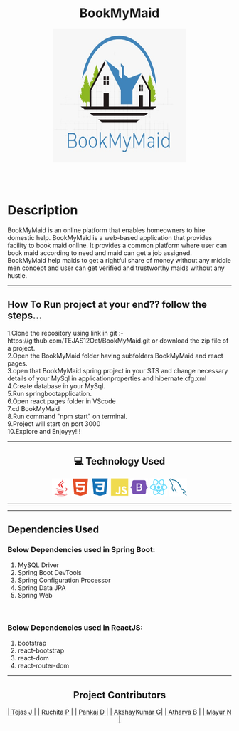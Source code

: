 <h1 align="center"> BookMyMaid </h1>
<p align="center">
<img height="300" width="300"  src="https://github.com/TEJAS12Oct/BookMyMaid/blob/main/UI%20DIAGRAM%20%26%20DATABASE%20SCHEMA/UI_wireframe/1.jpg">
</p>
<br/>
<br/>


# Description
BookMyMaid is an online platform that enables homeowners to hire domestic help. BookMyMaid is a web-based application that provides facility to book maid online. It provides a common platform where user can book maid according to need and maid can get a job assigned. BookMyMaid help maids to get a rightful share of money without any middle men concept and user can get verified and trustworthy maids without any hustle.

<hr>

<h2> How To Run project at your end?? follow the steps...</h2>

<p>
1.Clone the repository using link in git :- https://github.com/TEJAS12Oct/BookMyMaid.git or download the zip file of a project.<br/>
2.Open the BookMyMaid folder having subfolders BookMyMaid and react pages.<br/>
3.open that BookMyMaid spring project in your STS and change necessary details of your MySql in applicationproperties and hibernate.cfg.xml <br/>
4.Create database in your MySql.<br/>
5.Run springbootapplication.<br/>
6.Open react pages folder in VScode<br/>
7.cd BookMyMaid<br/>
8.Run command "npm start" on terminal.<br/>
9.Project will start on port 3000<br/>
10.Explore and Enjoyyy!!!<br/>
</p>
<hr>
<h2 align="center"> 💻 Technology Used </h2>
<p align="center">
 
<img height="40" src="https://github.com/devicons/devicon/blob/master/icons/java/java-plain.svg">
<img height="40" src="https://github.com/devicons/devicon/blob/master/icons/html5/html5-plain.svg">
<img height="40" src="https://github.com/devicons/devicon/blob/master/icons/css3/css3-plain.svg">
<img height="40" src="https://github.com/devicons/devicon/blob/master/icons/javascript/javascript-plain.svg">
<img height="40" src="https://github.com/devicons/devicon/blob/master/icons/bootstrap/bootstrap-plain.svg">
<img height="40" src="https://github.com/devicons/devicon/blob/master/icons/react/react-original.svg">
<img height="40" src="https://github.com/devicons/devicon/blob/master/icons/mysql/mysql-plain.svg">
</p>
 <hr/>
 <hr>
<h2>Dependencies Used</h2>
<h3>Below Dependencies used in Spring Boot:</h3>
<ol>
	<li>MySQL Driver</li>
	<li>Spring Boot DevTools</li>
	<li>Spring Configuration Processor</li>
	<li>Spring Data JPA</li>
	<li>Spring Web</li>
</ol>
<br/>
<h3>Below Dependencies used in ReactJS:</h3>
<ol>     
	<li>bootstrap</li>
	<li>react-bootstrap</li>
	<li>react-dom</li>
	<li>react-router-dom</li>
</ol>


<hr>

 
<h2 align="center"> Project Contributors </h2>
<div align="center">
<div>
<div align="center">
	<i class="bx bx-chevron-right"></i> <a href="https://github.com/TEJAS12Oct">| Tejas J |</a>
	<i class="bx bx-chevron-right"></i> <a href="https://github.com/ruchita1997">| Ruchita P |</a>
	<i class="bx bx-chevron-right"></i> <a href="https://github.com/pankajdesai1309">| Pankaj D |</a>
<i class="bx bx-chevron-right"></i> <a href="https://github.com/Akshay177331">| AkshayKumar G|</a>
<i class="bx bx-chevron-right"></i> <a href="https://github.com/Atharvab30">| Atharva B |</a>
<i class="bx bx-chevron-right"></i> <a href="https://github.com/mayurnigade">| Mayur N |</a>
</div>  
